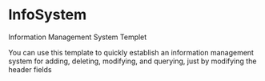 # InfoSystem
Information Management System Templet

You can use this template to quickly establish an information management system for adding, deleting, modifying, and querying, just by modifying the header fields
